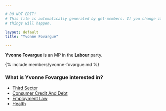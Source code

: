 ```yaml
---

# DO NOT EDIT!
# This file is automatically generated by get-members. If you change it, bad
# things will happen.

layout: default
title: "Yvonne Fovargue"

---
```


**Yvonne Fovargue** is an MP in the **Labour** party.

{% include members/yvonne-fovargue.md %}

### What is Yvonne Fovargue interested in?


* [Third Sector](/interests/third-sector.html)
* [Consumer Credit And Debt](/interests/consumer-credit-and-debt.html)
* [Employment Law](/interests/employment-law.html)
* [Health](/interests/health.html)
